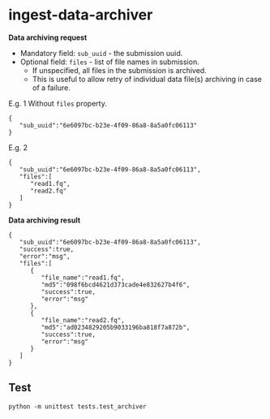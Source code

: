# ingest-data-archiver

__Data archiving request__

- Mandatory field: `sub_uuid` - the submission uuid.
- Optional field: `files` - list of file names in submission. 
    - If unspecified, all files in the submission is archived.
    - This is useful to allow retry of individual data file(s) archiving in case of a failure.

E.g. 1 Without `files` property.
```
{
   "sub_uuid":"6e6097bc-b23e-4f09-86a8-8a5a0fc06113"
}
```

E.g. 2
```
{
   "sub_uuid":"6e6097bc-b23e-4f09-86a8-8a5a0fc06113",
   "files":[
      "read1.fq",
      "read2.fq"
   ]
}
```


__Data archiving result__
```
{
   "sub_uuid":"6e6097bc-b23e-4f09-86a8-8a5a0fc06113",
   "success":true,
   "error":"msg",
   "files":[
      {
         "file_name":"read1.fq",
         "md5":"098f6bcd4621d373cade4e832627b4f6",
         "success":true,
         "error":"msg"
      },
      {
         "file_name":"read2.fq",
         "md5":"ad0234829205b9033196ba818f7a872b",
         "success":true,
         "error":"msg"
      }
   ]
}
```


## Test
```
python -m unittest tests.test_archiver
```